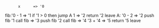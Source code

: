           x      => '0
fib:'0 - 1       => '1
    if '1 > 0 then jump A
    1            => '2
    return '2
    leave
A:  '0 - 2       => '2
    push fib '1
    call fib     => '3
    push fib '2
    call fib     => '4
    '3 + '4      => '5
    return '5
    leave
